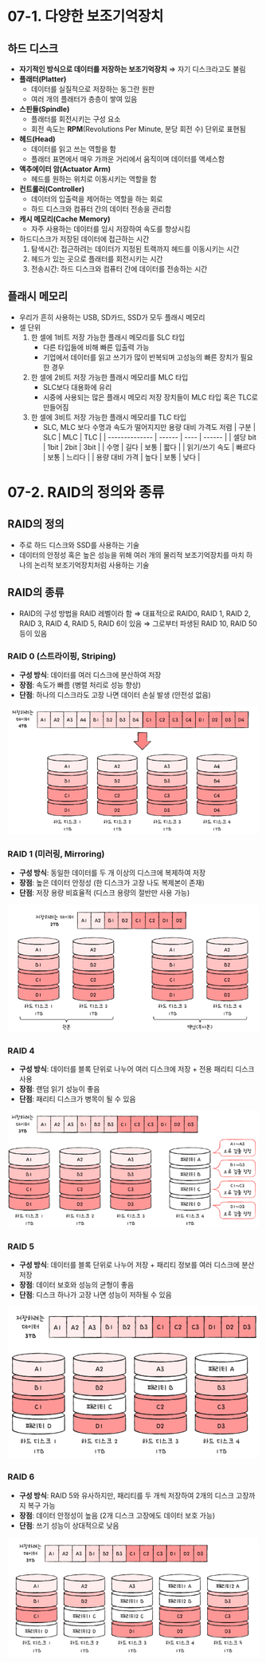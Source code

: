 # 07-1. 다양한 보조기억장치

## 하드 디스크

- **자기적인 방식으로 데이터를 저장하는 보조기억장치**
  ⇒ 자기 디스크라고도 불림
- **플래터(Platter)**
  - 데이터를 실질적으로 저장하는 동그란 원판
  - 여러 개의 플래터가 층층이 쌓여 있음
- **스핀들(Spindle)**
  - 플래터를 회전시키는 구성 요소
  - 회전 속도는 **RPM**(Revolutions Per Minute, 분당 회전 수) 단위로 표현됨
- **헤드(Head)**
  - 데이터를 읽고 쓰는 역할을 함
  - 플래터 표면에서 매우 가까운 거리에서 움직이며 데이터를 액세스함
- **액추에이터 암(Actuator Arm)**
  - 헤드를 원하는 위치로 이동시키는 역할을 함
- **컨트롤러(Controller)**
  - 데이터의 입출력을 제어하는 역할을 하는 회로
  - 하드 디스크와 컴퓨터 간의 데이터 전송을 관리함
- **캐시 메모리(Cache Memory)**
  - 자주 사용하는 데이터를 임시 저장하여 속도를 향상시킴
- 하드디스크가 저장된 데이터에 접근하는 시간
  1. 탐색시간: 접근하려는 데이터가 지정된 트랙까지 헤드를 이동시키는 시간
  2. 헤드가 있는 곳으로 플래터를 회전시키는 시간
  3. 전송시간: 하드 디스크와 컴퓨터 간에 데이터를 전송하는 시간

## 플래시 메모리

- 우리가 흔히 사용하는 USB, SD카드, SSD가 모두 플래시 메모리
- 셀 단위
  1. 한 셀에 1비트 저장 가능한 플래시 메모리를 SLC 타입
     - 다른 타입들에 비해 빠른 입출력 가능
     - 기업에서 데이터를 읽고 쓰기가 많이 반복되며 고성능의 빠른 장치가 필요한 경우
  2. 한 셀에 2비트 저장 가능한 플래시 메모리를 MLC 타입
     - SLC보다 대용화에 유리
     - 시중에 사용되는 많은 플래시 메모리 저장 장치들이 MLC 타입 혹은 TLC로 만들어짐
  3. 한 셀에 3비트 저장 가능한 플래시 메모리를 TLC 타입
     - SLC, MLC 보다 수명과 속도가 떨어지지만 용량 대비 가격도 저렴
       | 구분 | SLC | MLC | TLC |
       | -------------- | ------ | ---- | ------ |
       | 셀당 bit | 1bit | 2bit | 3bit |
       | 수명 | 길다 | 보통 | 짧다 |
       | 읽기/쓰기 속도 | 빠르다 | 보통 | 느리다 |
       | 용량 대비 가격 | 높다 | 보통 | 낮다 |

# 07-2. RAID의 정의와 종류

## RAID의 정의

- 주로 하드 디스크와 SSD를 사용하는 기술
- 데이터의 안정성 혹은 높은 성능을 위해 여러 개의 물리적 보조기억장치를 마치 하나의 논리적 보조기억장치처럼 사용하는 기술

## RAID의 종류

- RAID의 구성 방법을 RAID 레벨이라 함
  ⇒ 대표적으로 RAID0, RAID 1, RAID 2, RAID 3, RAID 4, RAID 5, RAID 6이 있음
  ⇒ 그로부터 파생된 RAID 10, RAID 50 등이 있음

### **RAID 0 (스트라이핑, Striping)**

- **구성 방식**: 데이터를 여러 디스크에 분산하여 저장
- **장점**: 속도가 빠름 (병렬 처리로 성능 향상)
- **단점**: 하나의 디스크라도 고장 나면 데이터 손실 발생 (안전성 없음)

![](./public/chap07/chap07-1.png)

### **RAID 1 (미러링, Mirroring)**

- **구성 방식**: 동일한 데이터를 두 개 이상의 디스크에 복제하여 저장
- **장점**: 높은 데이터 안정성 (한 디스크가 고장 나도 복제본이 존재)
- **단점**: 저장 용량 비효율적 (디스크 용량의 절반만 사용 가능)

![](./public/chap07/chap07-2.png)

### **RAID 4**

- **구성 방식**: 데이터를 블록 단위로 나누어 여러 디스크에 저장 + 전용 패리티 디스크 사용
- **장점**: 랜덤 읽기 성능이 좋음
- **단점**: 패리티 디스크가 병목이 될 수 있음

![](./public/chap07/chap07-3.png)

### **RAID 5**

- **구성 방식**: 데이터를 블록 단위로 나누어 저장 + 패리티 정보를 여러 디스크에 분산 저장
- **장점**: 데이터 보호와 성능의 균형이 좋음
- **단점**: 디스크 하나가 고장 나면 성능이 저하될 수 있음

![](./public/chap07/chap07-4.png)

### **RAID 6**

- **구성 방식**: RAID 5와 유사하지만, 패리티를 두 개씩 저장하여 2개의 디스크 고장까지 복구 가능
- **장점**: 데이터 안정성이 높음 (2개 디스크 고장에도 데이터 보호 가능)
- **단점**: 쓰기 성능이 상대적으로 낮음

![](./public/chap07/chap07-5.png)
